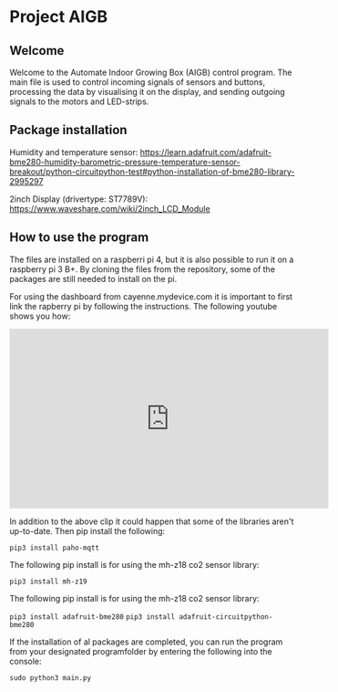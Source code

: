 # Project AIGB

Welcome
------
Welcome to the Automate Indoor Growing Box (AIGB) control program. The main file is used to control incoming signals of sensors  and buttons, processing the data by visualising it on the display, and sending outgoing signals to the motors and LED-strips.

Package installation
------
Humidity and temperature sensor: https://learn.adafruit.com/adafruit-bme280-humidity-barometric-pressure-temperature-sensor-breakout/python-circuitpython-test#python-installation-of-bme280-library-2995297

2inch Display (drivertype: ST7789V): https://www.waveshare.com/wiki/2inch_LCD_Module

How to use the program
------
The files are installed on a raspberri pi 4, but it is also possible to run it on a raspberry pi 3 B+. By cloning the files from the repository, some of the packages are still needed to install on the pi.

For using the dashboard from cayenne.mydevice.com it is important to first link the rapberry pi by following the instructions. The following youtube shows you how: 

<iframe width="560" height="315" src="https://www.youtube.com/embed/Qx0IHv-UR-0" title="YouTube video player" frameborder="0" allow="accelerometer; autoplay; clipboard-write; encrypted-media; gyroscope; picture-in-picture; web-share" allowfullscreen></iframe>

In addition to the above clip it could happen that some of the libraries aren't up-to-date. Then pip install the following:

```pip3 install paho-mqtt```

The following pip install is for using the mh-z18 co2 sensor library:

```pip3 install mh-z19```

The following pip install is for using the mh-z18 co2 sensor library:

```pip3 install adafruit-bme280```
```pip3 install adafruit-circuitpython-bme280```

If the installation of al packages are completed, you can run the program from your designated programfolder by entering the following into the console: 

```sudo python3 main.py```


